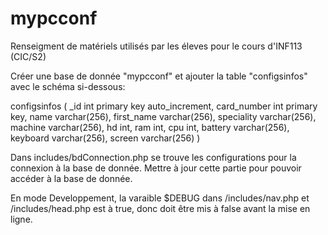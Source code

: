 # mypcconf
Renseigment de matériels utilisés par les éleves pour le cours d'INF113 (CIC/S2)

Créer une base de donnée "mypcconf" et ajouter la table "configsinfos" avec le schéma si-dessous:

configsinfos (
    _id int primary key auto_increment,
    card_number int primary key,
    name varchar(256),
    first_name varchar(256),
    speciality varchar(256),
    machine varchar(256),
    hd int,
    ram int,
    cpu int,
    battery varchar(256),
    keyboard varchar(256),
    screen varchar(256)
)

Dans includes/bdConnection.php se trouve les configurations pour la connexion à la base de donnée. 
Mettre à jour cette partie pour pouvoir accéder à la base de donnée.

En mode Developpement, la varaible $DEBUG dans /includes/nav.php et /includes/head.php est à true, 
donc doit être mis à false avant la mise en ligne.



